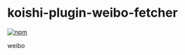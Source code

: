 # koishi-plugin-weibo-fetcher

[![npm](https://img.shields.io/npm/v/koishi-plugin-weibo-fetcher?style=flat-square)](https://www.npmjs.com/package/koishi-plugin-weibo-fetcher)

weibo

